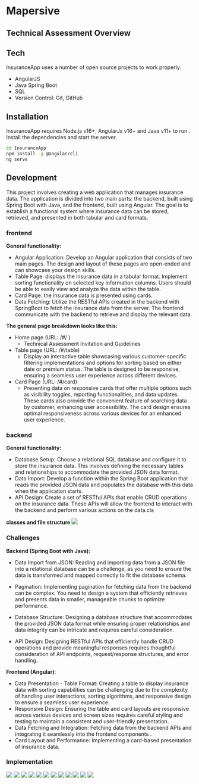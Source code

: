 # Mapersive
## Technical Assessment Overview
## Tech

InsuranceApp uses a number of open source projects to work properly:
- AngularJS
- Java Spring Boot
- SQL
- Version Control: Git, GitHub
## Installation

InsuranceApp requires Node.js v16+, AngularJs v16+ and Java v11+ to run .
Install the dependencies and start the server.
```sh
cd InsuranceApp
npm install -g @angular/cli
ng serve
```
## Development
This project involves creating a web application that manages insurance data. The application is divided into two main parts: the backend, built using Spring Boot with Java, and the frontend, built using Angular. The goal is to establish a functional system where insurance data can be stored, retrieved, and presented in both tabular and card formats.
### frontend
**General functionality:**
- Angular Application: Develop an Angular application that consists of two main pages. The design and layout of these pages are open-ended and can showcase your design skills.
- Table Page: displays the insurance data in a tabular format. Implement sorting functionality on selected key information columns. Users should be able to easily view and analyze the data within the table.
- Card Page: the insurance data is presented using cards.
- Data Fetching: Utilize the RESTful APIs created in the backend with SpringBoot to fetch the insurance data from the server. The frontend communicate with the backend to retrieve and display the relevant data.

**The general page breakdown looks like this:**

- Home page (URL: /#/ )
  - Technical Assessment Invitation and Guidelines
- Table page (URL: /#/table)
  - Display an interactive table showcasing various customer-specific filtering implementations and options for sorting based on either date or premium status. The table is designed to be responsive, ensuring a seamless user experience across different devices.
- Card Page (URL: /#/card)
    - Presenting data on responsive cards that offer multiple options such as visibility toggles, reporting functionalities, and data updates. These cards also provide the convenient feature of searching data by customer, enhancing user accessibility. The card design ensures optimal responsiveness across various devices for an enhanced user experience.
### backend
**General functionality:**
- Database Setup: Choose a relational SQL database and configure it to store the insurance data. This involves defining the necessary tables and relationships to accommodate the provided JSON data format.
- Data Import: Develop a function within the Spring Boot application that reads the provided JSON data and populates the database with this data when the application starts.
- API Design: Create a set of RESTful APIs that enable CRUD operations on the insurance data. These APIs will allow the frontend to interact with the backend and perform various actions on the data.cla

 **classes and file structure**
![](https://github.com/rmerzak/InsuranceApp-SpringBoot-Angular/blob/main/imgs/class.png?raw=true)

### Challenges

**Backend (Spring Boot with Java):**

- Data Import from JSON: Reading and importing data from a JSON file into a relational database can be a challenge, as you need to ensure the data is transformed and mapped correctly to fit the database schema.

- Pagination: Implementing pagination for fetching data from the backend can be complex. You need to design a system that efficiently retrieves and presents data in smaller, manageable chunks to optimize performance.

- Database Structure: Designing a database structure that accommodates the provided JSON data format while ensuring proper relationships and data integrity can be intricate and requires careful consideration.

- API Design: Designing RESTful APIs that efficiently handle CRUD operations and provide meaningful responses requires thoughtful consideration of API endpoints, request/response structures, and error handling.

**Frontend (Angular)**:

- Data Presentation - Table Format: Creating a table to display insurance data with sorting capabilities can be challenging due to the complexity of handling user interactions, sorting algorithms, and responsive design to ensure a seamless user experience.
- Responsive Design: Ensuring the table and card layouts are responsive across various devices and screen sizes requires careful styling and testing to maintain a consistent and user-friendly presentation.
- Data Fetching and Integration: Fetching data from the backend APIs and integrating it seamlessly into the frontend components .
- Card Layout and Performance: Implementing a card-based presentation of insurance data.

### Implementation
![](https://github.com/rmerzak/InsuranceApp-SpringBoot-Angular/blob/main/imgs/home.png?raw=true)
![](https://github.com/rmerzak/InsuranceApp-SpringBoot-Angular/blob/main/imgs/home%20mobile.png?raw=true)
![](https://github.com/rmerzak/InsuranceApp-SpringBoot-Angular/blob/main/imgs/tablebig.png?raw=true)
![](https://github.com/rmerzak/InsuranceApp-SpringBoot-Angular/blob/main/imgs/table%20big2.png?raw=true)
![](https://github.com/rmerzak/InsuranceApp-SpringBoot-Angular/blob/main/imgs/filter%20customer%202.png?raw=true)
![](https://github.com/rmerzak/InsuranceApp-SpringBoot-Angular/blob/main/imgs/filter%20customer.png?raw=true)
![](https://github.com/rmerzak/InsuranceApp-SpringBoot-Angular/blob/main/imgs/table%20mobile.png?raw=true)
![](https://github.com/rmerzak/InsuranceApp-SpringBoot-Angular/blob/main/imgs/mobile%20version.png?raw=true)
![](https://github.com/rmerzak/InsuranceApp-SpringBoot-Angular/blob/main/imgs/dialog.png?raw=true)
![](https://github.com/rmerzak/InsuranceApp-SpringBoot-Angular/blob/main/imgs/dialog%20mobile.png?raw=true)
![](https://github.com/rmerzak/InsuranceApp-SpringBoot-Angular/blob/main/imgs/card.png?raw=true)
![](https://github.com/rmerzak/InsuranceApp-SpringBoot-Angular/blob/main/imgs/cardMobile.png?raw=true)


